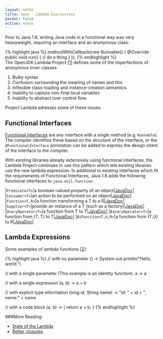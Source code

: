 ```yaml
---
layout: notes
title: Java - Lambda Expressions
parent: false
active: notes
---
```


Prior to Java 1.8, writing Java code in a functional way was very heavyweight, requiring an interface and an anonymous class:

{% highlight java %}
methodWithCallback(new Runnable() {
	@Override
	public void run() {
		// do a thing
	}
});
{% endhighlight %}
<br/>
The OpenJDK Lambda Project [[1]] defines some of the imperfections of anonymous inner classes:

1. Bulky syntax
2. Confusion surrounding the meaning of names and this
3. Inflexible class-loading and instance-creation semantics
4. Inability to capture non-final local variables
5. Inability to abstract over control flow

Project Lambda adresses some of these issues.

## Functional Interfaces

[Functional Interfaces](https://docs.oracle.com/javase/8/docs/api/java/lang/FunctionalInterface.html) are any interface with a single method (e.g. `Runnable`). The compiler identifies these based on the structure of the interface, or the `@FunctionalInterface` annotation can be added to express the design intent of the interface to the compiler.

With existing libraries already extensively using functional interfaces, the Lambda Project continues to use this pattern which lets existing libraries use the new lambda expression. In additional to existing interfaces which fit the requirements of Functional Interfaces, Java 1.8 adds the following functional interfaces to `java.util.function`:

|`Predicate<T>`|a boolean-valued property of an object|[JavaDoc](https://docs.oracle.com/javase/8/docs/api/java/util/function/Predicate.html)|
|`Consumer<T>`|an action to be performed on an object|[JavaDoc](https://docs.oracle.com/javase/8/docs/api/java/util/function/Consumer.html)|
|`Function<T,R>`|a function transforming a T to a R|[JavaDoc](https://docs.oracle.com/javase/8/docs/api/java/util/function/Function.html)|
|`Supplier<T>`|provide an instance of a T (such as a factory)|[JavaDoc](https://docs.oracle.com/javase/8/docs/api/java/util/function/Supplier.html)|
|`UnaryOperator<T>`|a function from T to T|[JavaDoc](https://docs.oracle.com/javase/8/docs/api/java/util/function/UnaryOperator.html)|
|`BinaryOperator<T>`|a function from (T, T) to T|[JavaDoc](https://docs.oracle.com/javase/8/docs/api/java/util/function/BinaryOperator.html)|
|`BiFunction<T,U,R>`|a function from (T,U) to R|[JavaDoc](https://docs.oracle.com/javase/8/docs/api/java/util/function/BiFunction.html)|

## Lambda Expressions

Some examples of lambda functions [[2]]:

{% highlight java %}
// with no parameter
() -> System.out.println("Hello, world.")

// with a single parameter (This example is an identity function).
a -> a

// with a single expression
(a, b) -> a + b

// with explicit type information
(long id, String name) -> "id: " + id + ", name:" + name

// with a code block
(a, b) -> { return a + b; }
{% endhighlight %}



###More Reading:

* [State of the Lambda](http://cr.openjdk.java.net/~briangoetz/lambda/lambda-state-final.html)
* [Better closures](https://blogs.oracle.com/jrose/entry/better_closures)

[1]: http://cr.openjdk.java.net/~briangoetz/lambda/lambda-state-final.html "State of the Lambda"
[2]: http://www.webcitation.org/6e9wVTdaF "Wikipedia: Anonymous function"
[3]: https://blogs.oracle.com/jrose/entry/better_closures "Better closures"